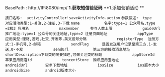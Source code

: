 BasePath : http://IP:8080/imp/
**1.获取短信验证码**
**1.添加营销活动 **

`接口名称:  activityController!saveActivityInfo.action`
`参数描述:  type			对应活动类型:1-关注,2-注册,3-下载`
	    `name			名字:type=1 公众号名,type =2和3 应用名`
`	          maxmember		参与人数上限`
`	          guideUrl		推广地址:type=1 公众号的关注地址,type=2 注册页面地址`
`	          appType			应用类型:理财,游戏,社交,开发等.英文逗号分隔`
`	          registerType	注册方式:1-手机号,2-邮箱`
`	          sendFlag		是否发送用户记录至第三方.1-发送,0-不发`
`	          sendUrl			第三方的接收消息地址`
`	          shortDescription下载类的简要描述,可做关注类的标题`
`	          appStoreId		苹果应用商店id`
`	          tencentStore	腾讯应用宝地址`
`	          androidUrl		安卓下载地址`
`	          iosSize			ios版本大小`
`	          androidSize		android版本大小`
